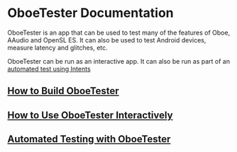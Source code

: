 # OboeTester Documentation

OboeTester is an app that can be used to test many of the features of Oboe, AAudio and OpenSL ES.
It can also be used to test Android devices, measure latency and glitches, etc.

OboeTester can be run as an interactive app.
It can also be run as part of an [automated test using Intents](AutomatedTesting.md)

## [How to Build OboeTester](Build.md)

## [How to Use OboeTester Interactively](Usage.md)

## [Automated Testing with OboeTester](AutomatedTesting.md)
